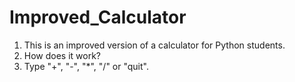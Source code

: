 # Improved_Calculator

1. This is an improved version of a calculator for Python students.
2. How does it work?
3. Type "+", "-", "*", "/" or "quit".
